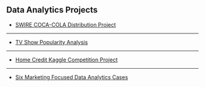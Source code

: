 
<link rel="stylesheet" href="assets/css/style.css">

## Data Analytics Projects

- [SWIRE COCA-COLA Distribution Project](swire_project.md)

---

- [TV Show Popularity Analysis](tvmd_project.md)

---

- [Home Credit Kaggle Competition Project](homecredit_project.md)

---

- [Six Marketing Focused Data Analytics Cases](marketing_projects.md)



